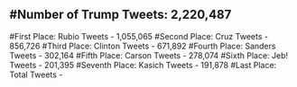 #Number of Trump Tweets: 2,220,487
---
#First Place: Rubio Tweets - 1,055,065
#Second Place: Cruz Tweets - 856,726
#Third Place: Clinton Tweets - 671,892
#Fourth Place: Sanders Tweets - 302,164
#Fifth Place: Carson Tweets - 278,074
#Sixth Place: Jeb! Tweets - 201,395
#Seventh Place: Kasich Tweets - 191,878
#Last Place: Total Tweets -  
